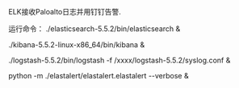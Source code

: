 ELK接收Paloalto日志并用钉钉告警.

运行命令：
./elasticsearch-5.5.2/bin/elasticsearch &

./kibana-5.5.2-linux-x86_64/bin/kibana &

./logstash-5.5.2/bin/logstash -f /xxxx/logstash-5.5.2/syslog.conf &

python -m ./elastalert/elastalert.elastalert --verbose &
